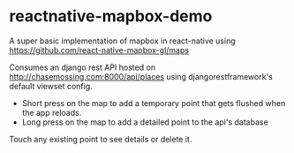 # reactnative-mapbox-demo
A super basic implementation of mapbox in react-native using https://github.com/react-native-mapbox-gl/maps

Consumes an django rest API hosted on http://chasemossing.com:8000/api/places using djangorestframework's default viewset config.

- Short press on the map to add a temporary point that gets flushed when the app reloads.
- Long press on the map to add a detailed point to the api's database

Touch any existing point to see details or delete it.
